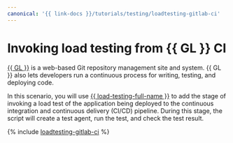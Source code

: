 ```yaml
---
canonical: '{{ link-docs }}/tutorials/testing/loadtesting-gitlab-ci'
---
```


# Invoking load testing from {{ GL }} CI

[{{ GL }}](https://about.gitlab.com/) is a web-based Git repository management site and system. {{ GL }} also lets developers run a continuous process for writing, testing, and deploying code.

In this scenario, you will use [{{ load-testing-full-name }}](../../load-testing/) to add the stage of invoking a load test of the application being deployed to the continuous integration and continuous delivery (CI/CD) pipeline. During this stage, the script will create a test agent, run the test, and check the test result.

{% include [loadtesting-gitlab-ci](../../_tutorials/dev/loadtesting-gitlab-ci.md) %}

